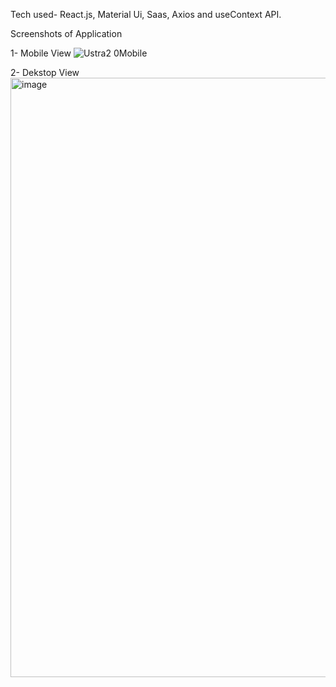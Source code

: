 Tech used- React.js, Material Ui, Saas, Axios and useContext API.

Screenshots of Application 

1- Mobile View
![Ustra2 0Mobile](https://user-images.githubusercontent.com/77101515/166199937-aaa3d28f-7132-4435-a184-9367ed9410e0.jpeg)

2- Dekstop View
<img width="959" alt="image" src="https://user-images.githubusercontent.com/77101515/166200025-6984cb5a-5269-4433-b330-ca338422e2cd.png">
